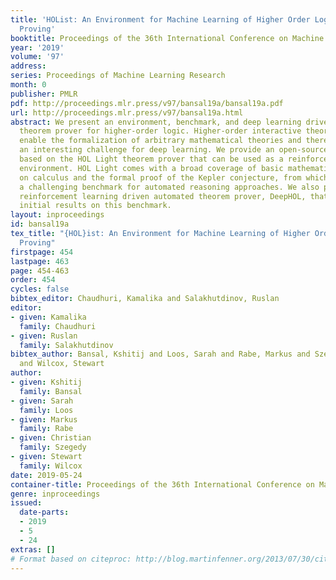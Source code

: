 ```yaml
---
title: 'HOList: An Environment for Machine Learning of Higher Order Logic Theorem
  Proving'
booktitle: Proceedings of the 36th International Conference on Machine Learning
year: '2019'
volume: '97'
address: 
series: Proceedings of Machine Learning Research
month: 0
publisher: PMLR
pdf: http://proceedings.mlr.press/v97/bansal19a/bansal19a.pdf
url: http://proceedings.mlr.press/v97/bansal19a.html
abstract: We present an environment, benchmark, and deep learning driven automated
  theorem prover for higher-order logic. Higher-order interactive theorem provers
  enable the formalization of arbitrary mathematical theories and thereby present
  an interesting challenge for deep learning. We provide an open-source framework
  based on the HOL Light theorem prover that can be used as a reinforcement learning
  environment. HOL Light comes with a broad coverage of basic mathematical theorems
  on calculus and the formal proof of the Kepler conjecture, from which we derive
  a challenging benchmark for automated reasoning approaches. We also present a deep
  reinforcement learning driven automated theorem prover, DeepHOL, that gives strong
  initial results on this benchmark.
layout: inproceedings
id: bansal19a
tex_title: "{HOL}ist: An Environment for Machine Learning of Higher Order Logic Theorem
  Proving"
firstpage: 454
lastpage: 463
page: 454-463
order: 454
cycles: false
bibtex_editor: Chaudhuri, Kamalika and Salakhutdinov, Ruslan
editor:
- given: Kamalika
  family: Chaudhuri
- given: Ruslan
  family: Salakhutdinov
bibtex_author: Bansal, Kshitij and Loos, Sarah and Rabe, Markus and Szegedy, Christian
  and Wilcox, Stewart
author:
- given: Kshitij
  family: Bansal
- given: Sarah
  family: Loos
- given: Markus
  family: Rabe
- given: Christian
  family: Szegedy
- given: Stewart
  family: Wilcox
date: 2019-05-24
container-title: Proceedings of the 36th International Conference on Machine Learning
genre: inproceedings
issued:
  date-parts:
  - 2019
  - 5
  - 24
extras: []
# Format based on citeproc: http://blog.martinfenner.org/2013/07/30/citeproc-yaml-for-bibliographies/
---
```

